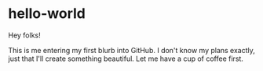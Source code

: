# hello-world

Hey folks!

This is me entering my first blurb into GitHub.
I don't know my plans exactly, just that I'll create something beautiful.
Let me have a cup of coffee first.
